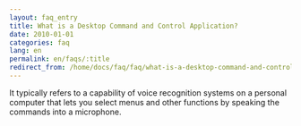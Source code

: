 ```yaml
---
layout: faq_entry
title: What is a Desktop Command and Control Application?
date: 2010-01-01
categories: faq
lang: en
permalink: en/faqs/:title
redirect_from: /home/docs/faq/faq/what-is-a-desktop-command-and-control-application
---
```

It typically refers to a capability of voice recognition systems on a personal computer that lets you select menus and other functions by speaking the commands into a microphone.
